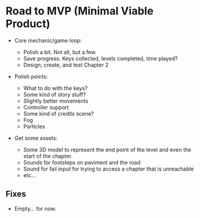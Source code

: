 # Road to MVP (Minimal Viable Product) 

- Core mechanic/game loop: 
    - Polish a bit. Not all, but a few.
    - Save progress. Keys collected, levels completed, time played?
    - Design, create, and test Chapter 2 
    
- Polish points: 
    - What to do with the keys?
    - Some kind of story stuff?
    - Slightly better movements
    - Controller support
    - Some kind of credits scene?
    - Fog 
    - Particles

- Get some assets:
    - Some 3D model to represent the end point of the level and even the start of the chapter.
    - Sounds for footsteps on paviment and the road 
    - Sound for fail input for trying to access a chapter that is unreachable 
    - etc...

## Fixes 

- Empty... for now.
